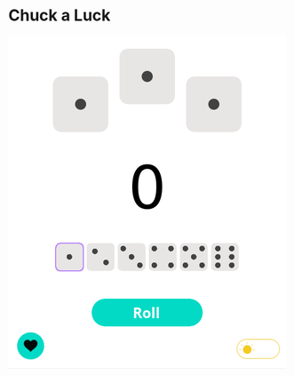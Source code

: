# Chuck a Luck

![Overview image](https://raw.githubusercontent.com/DKolter/chuck_a_luck/main/assets/overview.png)
